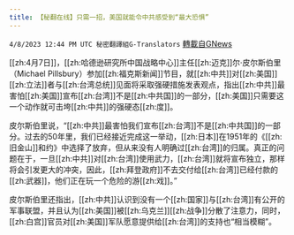 ```yaml
---
title: 【秘翻在线】只需一招，美国就能令中共感受到“最大恐惧”
---
```

`4/8/2023 12:44 PM UTC 秘密翻譯組G-Translators` [轉載自GNews](https://gnews.org/articles/1079800)

[[zh:4月7日]]，[[zh:哈德逊研究所中国战略中心]]主任[[zh:迈克]]尔·皮尔斯伯里（Michael Pillsbury）参加[[zh:福克斯新闻]]节目，就[[zh:中共]]对[[zh:美国]][[zh:立法]]者与[[zh:台湾总统]]见面将采取强硬措施发表观点，指出[[zh:中共]]最害怕[[zh:美国]]宣布[[zh:台湾]]不是[[zh:中共国]]的一部分，[[zh:美国]]只需要这一个动作就可击垮[[zh:中共]]的强硬态[[zh:度]]。

皮尔斯伯里说，“[[zh:中共]]最害怕我们宣布[[zh:台湾]]不是[[zh:中共国]]的一部分。过去的50年里，我们已经接近完成这一举动，[[zh:日本]]在1951年的《[[zh:旧金山]]和约》中选择了放弃，但从来没有人明确过[[zh:台湾]]的归属。真正的问题在于，一旦[[zh:中共]]对[[zh:台湾]]使用武力，[[zh:台湾]]就将宣布独立，那样将会引发更大的冲突，因此，[[zh:拜登政府]]不去交付给[[zh:台湾]]已经付款的[[zh:武器]]，他们正在玩一个危险的游[[zh:戏]]。”

皮尔斯伯里还指出，[[zh:中共]]认识到没有一个[[zh:国家]]与[[zh:台湾]]有公开的军事联盟，并且认为[[zh:美国]]被[[zh:乌克兰]][[zh:战争]]分散了注意力，同时，[[zh:白宫]]官员对[[zh:美国]]军队愿意提供给[[zh:台湾]]的支持也“相当模糊”。
